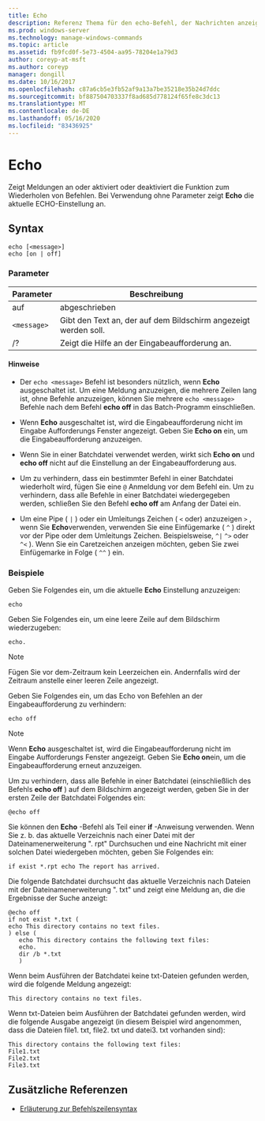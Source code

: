 ```yaml
---
title: Echo
description: Referenz Thema für den echo-Befehl, der Nachrichten anzeigt oder das Befehls Echo Feature aktiviert oder deaktiviert.
ms.prod: windows-server
ms.technology: manage-windows-commands
ms.topic: article
ms.assetid: fb9fcd0f-5e73-4504-aa95-78204e1a79d3
author: coreyp-at-msft
ms.author: coreyp
manager: dongill
ms.date: 10/16/2017
ms.openlocfilehash: c87a6cb5e3fb52af9a13a7be35218e35b24d7ddc
ms.sourcegitcommit: bf887504703337f8ad685d778124f65fe8c3dc13
ms.translationtype: MT
ms.contentlocale: de-DE
ms.lasthandoff: 05/16/2020
ms.locfileid: "83436925"
---
```

# <a name="echo"></a>Echo

Zeigt Meldungen an oder aktiviert oder deaktiviert die Funktion zum Wiederholen von Befehlen. Bei Verwendung ohne Parameter zeigt **Echo** die aktuelle ECHO-Einstellung an.

## <a name="syntax"></a>Syntax

```
echo [<message>]
echo [on | off]
```

### <a name="parameters"></a>Parameter

| Parameter | Beschreibung |
| --------- | ----------- |
| auf | abgeschrieben | Aktiviert oder deaktiviert die Funktion zum Wiederholen von Befehlen. Die Befehls Echo Prüfung ist standardmäßig aktiviert. |
| `<message>` | Gibt den Text an, der auf dem Bildschirm angezeigt werden soll. |
| /? | Zeigt die Hilfe an der Eingabeaufforderung an. |

#### <a name="remarks"></a>Hinweise

- Der `echo <message>` Befehl ist besonders nützlich, wenn **Echo** ausgeschaltet ist. Um eine Meldung anzuzeigen, die mehrere Zeilen lang ist, ohne Befehle anzuzeigen, können Sie mehrere `echo <message>` Befehle nach dem Befehl **echo off** in das Batch-Programm einschließen.

- Wenn **Echo** ausgeschaltet ist, wird die Eingabeaufforderung nicht im Eingabe Aufforderungs Fenster angezeigt. Geben Sie **Echo on** ein, um die Eingabeaufforderung anzuzeigen.

- Wenn Sie in einer Batchdatei verwendet werden, wirkt sich **Echo on** und **echo off** nicht auf die Einstellung an der Eingabeaufforderung aus.

- Um zu verhindern, dass ein bestimmter Befehl in einer Batchdatei wiederholt wird, fügen Sie eine `@` Anmeldung vor dem Befehl ein. Um zu verhindern, dass alle Befehle in einer Batchdatei wiedergegeben werden, schließen Sie den Befehl **echo off** am Anfang der Datei ein.

- Um eine Pipe ( `|` ) oder ein Umleitungs Zeichen ( `<` oder) anzuzeigen `>` , wenn Sie **Echo**verwenden, verwenden Sie eine Einfügemarke ( `^` ) direkt vor der Pipe oder dem Umleitungs Zeichen. Beispielsweise, `^|` `^>` oder `^<` ). Wenn Sie ein Caretzeichen anzeigen möchten, geben Sie zwei Einfügemarke in Folge ( `^^` ) ein.

### <a name="examples"></a>Beispiele

Geben Sie Folgendes ein, um die aktuelle **Echo** Einstellung anzuzeigen:

```
echo
```

Geben Sie Folgendes ein, um eine leere Zeile auf dem Bildschirm wiederzugeben:

```
echo.
```

> [!NOTE]
> Fügen Sie vor dem-Zeitraum kein Leerzeichen ein. Andernfalls wird der Zeitraum anstelle einer leeren Zeile angezeigt.

Geben Sie Folgendes ein, um das Echo von Befehlen an der Eingabeaufforderung zu verhindern:

```
echo off
```

> [!NOTE]
> Wenn **Echo** ausgeschaltet ist, wird die Eingabeaufforderung nicht im Eingabe Aufforderungs Fenster angezeigt. Geben Sie **Echo on**ein, um die Eingabeaufforderung erneut anzuzeigen.

Um zu verhindern, dass alle Befehle in einer Batchdatei (einschließlich des Befehls **echo off** ) auf dem Bildschirm angezeigt werden, geben Sie in der ersten Zeile der Batchdatei Folgendes ein:

```
@echo off
```

Sie können den **Echo** -Befehl als Teil einer **if** -Anweisung verwenden. Wenn Sie z. b. das aktuelle Verzeichnis nach einer Datei mit der Dateinamenerweiterung ". rpt" Durchsuchen und eine Nachricht mit einer solchen Datei wiedergeben möchten, geben Sie Folgendes ein:

```
if exist *.rpt echo The report has arrived.
```

Die folgende Batchdatei durchsucht das aktuelle Verzeichnis nach Dateien mit der Dateinamenerweiterung ". txt" und zeigt eine Meldung an, die die Ergebnisse der Suche anzeigt:

```
@echo off
if not exist *.txt (
echo This directory contains no text files.
) else (
   echo This directory contains the following text files:
   echo.
   dir /b *.txt
   )
```

Wenn beim Ausführen der Batchdatei keine txt-Dateien gefunden werden, wird die folgende Meldung angezeigt:

```
This directory contains no text files.
```

Wenn txt-Dateien beim Ausführen der Batchdatei gefunden werden, wird die folgende Ausgabe angezeigt (in diesem Beispiel wird angenommen, dass die Dateien file1. txt, file2. txt und datei3. txt vorhanden sind):

```
This directory contains the following text files:
File1.txt
File2.txt
File3.txt
```

## <a name="additional-references"></a>Zusätzliche Referenzen

- [Erläuterung zur Befehlszeilensyntax](command-line-syntax-key.md)
